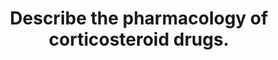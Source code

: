 ---
title: "Describe the pharmacology of corticosteroid drugs."
entityType: SAQ
exam: PEX
college: CICM
year: 2011
sitting: B
question: 24
passRate: 40
EC_expectedDomains:
- "This question was very broad, requiring the discussion of corticosteroid pharmacology."
- "This embraces the pharmacokinetics, pharmacodynamics and pharmaceutics of the drug class."
- "Comparison of mineralocorticoids versus glucocorticoids was expected."
- "The mechanism of action through binding to intracellular receptors to affect protein synthesis should have been described."
- "Additional marks were awarded for description of indications, preparations and routes of administration."
- "In any pharmacology question, a list of common adverse effects is important."
- "Of particular relevance is the suppression of the adrenal axis with prolonged administration."
EC_extraCredit:
- "Synthesis from cholesterol and hepatic metabolism was included in better answers."
---